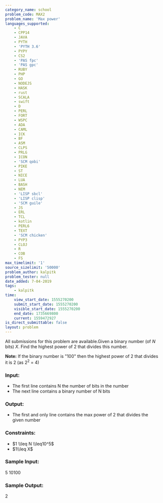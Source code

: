 ```yaml
---
category_name: school
problem_code: MAX2
problem_name: 'Max power'
languages_supported:
    - C
    - CPP14
    - JAVA
    - PYTH
    - 'PYTH 3.6'
    - PYPY
    - CS2
    - 'PAS fpc'
    - 'PAS gpc'
    - RUBY
    - PHP
    - GO
    - NODEJS
    - HASK
    - rust
    - SCALA
    - swift
    - D
    - PERL
    - FORT
    - WSPC
    - ADA
    - CAML
    - ICK
    - BF
    - ASM
    - CLPS
    - PRLG
    - ICON
    - 'SCM qobi'
    - PIKE
    - ST
    - NICE
    - LUA
    - BASH
    - NEM
    - 'LISP sbcl'
    - 'LISP clisp'
    - 'SCM guile'
    - JS
    - ERL
    - TCL
    - kotlin
    - PERL6
    - TEXT
    - 'SCM chicken'
    - PYP3
    - CLOJ
    - R
    - COB
    - FS
max_timelimit: '1'
source_sizelimit: '50000'
problem_author: kalpitk
problem_tester: null
date_added: 7-04-2019
tags:
    - kalpitk
time:
    view_start_date: 1555270200
    submit_start_date: 1555270200
    visible_start_date: 1555270200
    end_date: 1735669800
    current: 1559472927
is_direct_submittable: false
layout: problem
---
```

All submissions for this problem are available.Given a binary number (of $N$ bits) $X$. Find the highest power of 2 that divides this number.

**Note:** If the binary number is "100" then the highest power of 2 that divides it is 2 (as $2^2$ = 4)
### Input:

- The first line contains N the number of bits in the number
- The next line contains a binary number of N bits

### Output:

- The first and only line contains the max power of 2 that divides the given number

### Constraints:

- $1 \\leq N \\leq10^5$
- $1\\leq X$

### Sample Input:

5
10100
### Sample Output:

2
